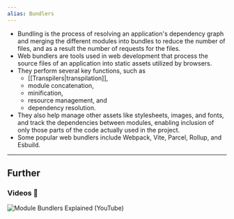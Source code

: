```yaml
---
alias: Bundlers
---
```


- Bundling is the process of resolving an application's dependency graph and merging the different modules into bundles to reduce the number of files, and as a result the number of requests for the files.
- Web bundlers are tools used in web development that process the source files of an application into static assets utilized by browsers.
- They perform several key functions, such as 
    - [[Transpilers|transpilation]],
    - module concatenation, 
    - minification, 
    - resource management, and 
    - dependency resolution. 
- They also help manage other assets like stylesheets, images, and fonts, and track the dependencies between modules, enabling inclusion of only those parts of the code actually used in the project.
- Some popular web bundlers include Webpack, Vite, Parcel, Rollup, and Esbuild. 

---

## Further

### Videos 🎥

![Module Bundlers Explained (YouTube)](https://www.youtube.com/watch?v=5IG4UmULyoA)